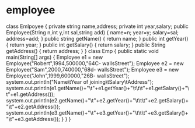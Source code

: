 # employee
class Emlpoyee
{
  private string name,address;
  private int year,salary;
  public Employee(String n,int y,int sal,string add)
  {
    name=n;
    year=y;
    salary=sal;
    address=add;
   }
 public string getName()
 {
  return name;
 }
 public int getYear()
 {
  return year;
 }
 public int getSalary()
 {
  return salary;
 }
 public String getAddress()
 {
  return address;
 }
}
class Emp
{
  public static void main(String[] args)
  {
    Employee e1 = new Employee("Robert",1994,500000,"64C- wallsStreet");
    Employee e2 = new Employee("Sam",2000,740000,"68d- wallsStreet");
    Employee e3 = new Employee("John",1999,600000,"26B- wallsStreet");
    system.out.println("Name\tYear of joining\tSalary\tAddress");
    system.out.println(e1.getName()+"\t"+e1.getYear()+"\t\t\t"+e1.getSalary()+"\t"+e1.getAddress());
    system.out.println(e2.getName()+"\t"+e2.getYear()+"\t\t\t"+e2.getSalary()+"\t"+e2.getAddress());            
    system.out.println(e3.getName()+"\t"+e3.getYear()+"\t\t\t"+e3.getSalary()+"\t"+e3.getAddress());
  }
 }
}
    
   
  
